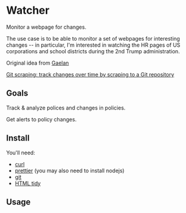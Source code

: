 # Watcher

Monitor a webpage for changes.

The use case is to be able to monitor a set of webpages for interesting changes -- in particular, I'm interested in watching the HR pages of US corporations and school districts during the 2nd Trump administration.

Original idea from [Gaelan](https://github.com/Gaelan)

[Git scraping: track changes over time by scraping to a Git repository](https://simonwillison.net/2020/Oct/9/git-scraping/)

## Goals

Track & analyze polices and changes in policies.

Get alerts to policy changes.

## Install

You'll need:
* [curl](https://github.com/curl/curl)
* [prettier](https://prettier.io) (you may also need to install nodejs)
* [git](https://git-scm.org)
* [HTML tidy](http://html-tidy.org)

## Usage